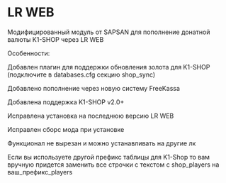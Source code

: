 # LR WEB
Модифицированный модуль от SAPSAN для пополнение донатной валюты K1-SHOP через LR WEB

Особенности:

Добавлен плагин для поддержки обновления золота для K1-SHOP (подключите в databases.cfg секцию shop_sync)

Добавлено пополнение через новую систему FreeKassa

Добавлена поддержка K1-SHOP v2.0+

Исправлена установка на последнюю версию LR WEB

Исправлен сборс мода при установке

Функционал не вырезан и можно устанавливать на другие лк

Если вы используете другой префикс таблицы для K1-Shop то вам вручную придется заменить все строчки с текстом с shop_players на ваш_префикс_players
